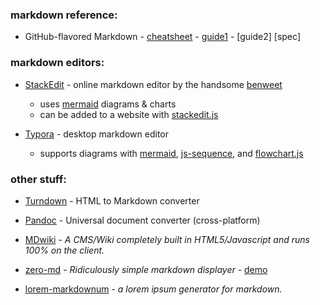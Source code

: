 ### markdown reference:

- GitHub-flavored Markdown - 
[cheatsheet](https://guides.github.com/pdfs/markdown-cheatsheet-online.pdf) - 
[guide1](https://guides.github.com/features/mastering-markdown/) - 
[guide2]
[spec]

### markdown editors:
- [StackEdit](https://stackedit.io/app#) - online markdown editor by the handsome [benweet](https://github.com/benweet)
  - uses [mermaid](https://mermaid-js.github.io) diagrams & charts
  - can be added to a website with [stackedit.js](https://benweet.github.io/stackedit.js/)
  
- [Typora](https://typora.io/) - desktop markdown editor
  - supports diagrams with 
    [mermaid](https://mermaid-js.github.io), 
    [js-sequence](https://bramp.github.io/js-sequence-diagrams/), 
    and [flowchart.js](http://flowchart.js.org/)

### other stuff:
- [Turndown](http://domchristie.github.io/turndown/) - HTML to Markdown converter
- [Pandoc](https://pandoc.org) - Universal document converter (cross-platform)
- [MDwiki](https://dynalon.github.io/mdwiki/#!index.md) - *A CMS/Wiki completely built in HTML5/Javascript and runs 100% on the client.*
  
- [zero-md](https://zerodevx.github.io/zero-md/) - *Ridiculously simple markdown displayer* - 
    [demo](https://zerodevx.github.io/zero-md/demo/)

- [lorem-markdownum](https://jaspervdj.be/lorem-markdownum/) - *a lorem ipsum generator for markdown.*
   
